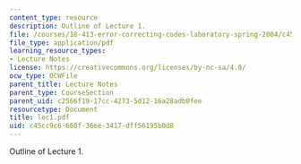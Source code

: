```yaml
---
content_type: resource
description: Outline of Lecture 1.
file: /courses/18-413-error-correcting-codes-laboratory-spring-2004/c45cc9c6660f36ee3417dff56195b0d8_lec1.pdf
file_type: application/pdf
learning_resource_types:
- Lecture Notes
license: https://creativecommons.org/licenses/by-nc-sa/4.0/
ocw_type: OCWFile
parent_title: Lecture Notes
parent_type: CourseSection
parent_uid: c2566f19-17cc-4273-5d12-16a28adb0fee
resourcetype: Document
title: lec1.pdf
uid: c45cc9c6-660f-36ee-3417-dff56195b0d8
---
```

Outline of Lecture 1.
